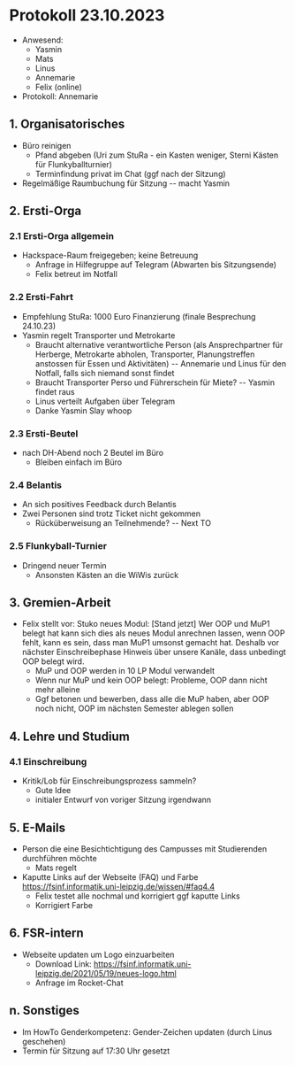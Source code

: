 ---
---

# Protokoll 23.10.2023

- Anwesend:
  - Yasmin
  - Mats
  - Linus
  - Annemarie
  - Felix (online)
- Protokoll: Annemarie

## 1. Organisatorisches

- Büro reinigen
  - Pfand abgeben (Uri zum StuRa - ein Kasten weniger, Sterni Kästen für Flunkyballturnier)
  - Terminfindung privat im Chat (ggf nach der Sitzung)
- Regelmäßige Raumbuchung für Sitzung -- macht Yasmin

## 2. Ersti-Orga

### 2.1 Ersti-Orga allgemein

- Hackspace-Raum freigegeben; keine Betreuung
  - Anfrage in Hilfegruppe auf Telegram (Abwarten bis Sitzungsende)
  - Felix betreut im Notfall

### 2.2 Ersti-Fahrt

- Empfehlung StuRa: 1000 Euro Finanzierung (finale Besprechung 24.10.23)
- Yasmin regelt Transporter und Metrokarte
  - Braucht alternative verantwortliche Person (als Ansprechpartner für Herberge, Metrokarte abholen, Transporter, Planungstreffen anstossen für Essen und Aktivitäten) -- Annemarie und Linus für den Notfall, falls sich niemand sonst findet
  - Braucht Transporter Perso und Führerschein für Miete? -- Yasmin findet raus
  - Linus verteilt Aufgaben über Telegram
  - Danke Yasmin Slay whoop

### 2.3 Ersti-Beutel

- nach DH-Abend noch 2 Beutel im Büro
  - Bleiben einfach im Büro

### 2.4 Belantis

- An sich positives Feedback durch Belantis
- Zwei Personen sind trotz Ticket nicht gekommen
  - Rücküberweisung an Teilnehmende? -- Next TO

### 2.5 Flunkyball-Turnier

- Dringend neuer Termin
  - Ansonsten Kästen an die WiWis zurück

## 3. Gremien-Arbeit

- Felix stellt vor: Stuko neues Modul: [Stand jetzt] Wer OOP und MuP1 belegt hat kann sich dies als neues Modul anrechnen lassen, wenn OOP fehlt, kann es sein, dass man MuP1 umsonst gemacht hat. Deshalb vor nächster Einschreibephase Hinweis über unsere Kanäle, dass unbedingt OOP belegt wird.
  - MuP und OOP werden in 10 LP Modul verwandelt
  - Wenn nur MuP und kein OOP belegt: Probleme, OOP dann nicht mehr alleine
  - Ggf betonen und bewerben, dass alle die MuP haben, aber OOP noch nicht, OOP im nächsten Semester ablegen sollen

## 4. Lehre und Studium

### 4.1 Einschreibung

- Kritik/Lob für Einschreibungsprozess sammeln?
  - Gute Idee
  - initialer Entwurf von voriger Sitzung irgendwann

## 5. E-Mails

- Person die eine Besichtichtigung des Campusses mit Studierenden durchführen möchte
  - Mats regelt
- Kaputte Links auf der Webseite (FAQ) und Farbe https://fsinf.informatik.uni-leipzig.de/wissen/#faq4.4
  - Felix testet alle nochmal und korrigiert ggf kaputte Links
  - Korrigiert Farbe

## 6. FSR-intern

- Webseite updaten um Logo einzuarbeiten
  - Download Link: https://fsinf.informatik.uni-leipzig.de/2021/05/19/neues-logo.html
  - Anfrage im Rocket-Chat

## n. Sonstiges

- Im HowTo Genderkompetenz: Gender-Zeichen updaten (durch Linus geschehen)
- Termin für Sitzung auf 17:30 Uhr gesetzt
